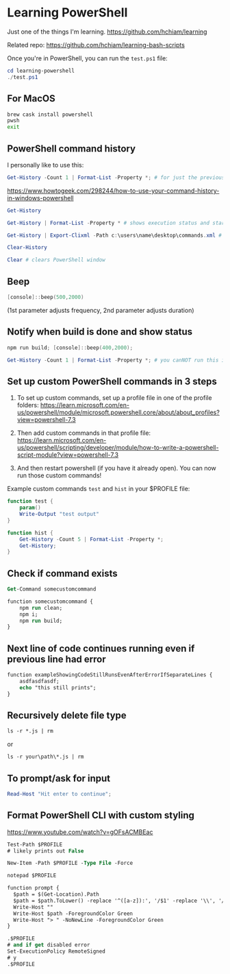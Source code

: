 # Learning PowerShell

Just one of the things I'm learning. <https://github.com/hchiam/learning>

Related repo: <https://github.com/hchiam/learning-bash-scripts>

Once you're in PowerShell, you can run the `test.ps1` file:

```powershell
cd learning-powershell
./test.ps1
```

## For MacOS

```bash
brew cask install powershell
pwsh
exit
```

## PowerShell command history

I personally like to use this:

```ps1
Get-History -Count 1 | Format-List -Property *; # for just the previous/last command
```

https://www.howtogeek.com/298244/how-to-use-your-command-history-in-windows-powershell

```ps1
Get-History

Get-History | Format-List -Property * # shows execution status and start/end times

Get-History | Export-Clixml -Path c:\users\name\desktop\commands.xml # saves history to a file

Clear-History

Clear # clears PowerShell window
```

## Beep

```ps1
[console]::beep(500,2000)
```

(1st parameter adjusts frequency, 2nd parameter adjusts duration)

## Notify when build is done and show status

```ps1
npm run build; [console]::beep(400,2000);

Get-History -Count 1 | Format-List -Property *; # you canNOT run this in a one-liner combined with the previous command, because I found it ends up printing history for the last one-liner that you entered, not for the combined one-liner that includes this history command
```

## Set up custom PowerShell commands in 3 steps

1) To set up custom commands, set up a profile file in one of the profile folders: 
https://learn.microsoft.com/en-us/powershell/module/microsoft.powershell.core/about/about_profiles?view=powershell-7.3

2) Then add custom commands in that profile file: 
https://learn.microsoft.com/en-us/powershell/scripting/developer/module/how-to-write-a-powershell-script-module?view=powershell-7.3

3) And then restart powershell (if you have it already open). You can now run those custom commands!

Example custom commands `test` and `hist` in your $PROFILE file: 

```ps1
function test {
    param()
    Write-Output "test output"
}

function hist {
    Get-History -Count 5 | Format-List -Property *;
    Get-History;
}
```

## Check if command exists

```ps
Get-Command somecustomcommand

function somecustomcommand {
    npm run clean;
    npm i;
    npm run build;
}
```

## Next line of code continues running even if previous line had error

```ps
function exampleShowingCodeStillRunsEvenAfterErrorIfSeparateLines {
    asdfasdfasdf;
    echo "this still prints";
}
```

## Recursively delete file type

```ps
ls -r *.js | rm
```

or

```ps
ls -r your\path\*.js | rm
```

## To prompt/ask for input

```ps1
Read-Host "Hit enter to continue";
```

## Format PowerShell CLI with custom styling

https://www.youtube.com/watch?v=gOFsACMBEac

```ps
Test-Path $PROFILE
# likely prints out False

New-Item -Path $PROFILE -Type File -Force

notepad $PROFILE
```

```txt
function prompt {
  $path = $(Get-Location).Path
  $path = $path.ToLower() -replace '^([a-z]):', '/$1' -replace '\\', '/' # unix style path
  Write-Host ""
  Write-Host $path -ForegroundColor Green
  Write-Host "> " -NoNewLine -ForegroundColor Green
}
```

```ps
.$PROFILE
# and if get disabled error
Set-ExecutionPolicy RemoteSigned
# y
.$PROFILE
```
